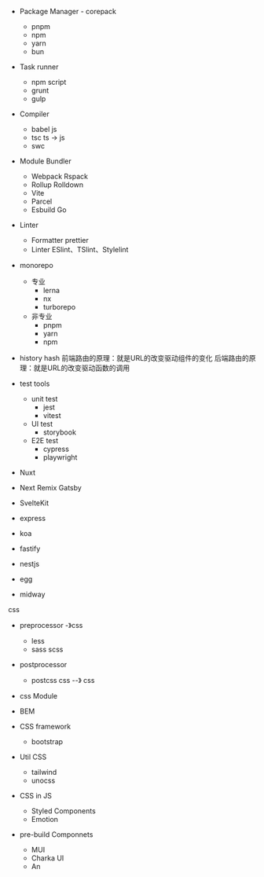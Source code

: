 

- Package Manager - corepack
	- pnpm
	- npm
	- yarn
	- bun


- Task runner 
	- npm script
	- grunt
	- gulp
- Compiler
	- babel     js
	- tsc       ts -> js
	- swc
- Module Bundler
	- Webpack  Rspack
	- Rollup   Rolldown
	- Vite     
	- Parcel
	- Esbuild  Go
- Linter
    - Formatter     prettier
	- Linter        ESlint、TSlint、Stylelint



- monorepo
	- 专业
		- lerna
		- nx
		- turborepo
	- 非专业
		- pnpm
		- yarn
		- npm


- history hash 前端路由的原理：就是URL的改变驱动组件的变化
				后端路由的原理：就是URL的改变驱动函数的调用


- test tools
	- unit test
		- jest
		- vitest
	- UI test
		- storybook
	- E2E test
		- cypress
		- playwright


- Nuxt
- Next Remix Gatsby
- SvelteKit


- express
- koa
- fastify
- nestjs
- egg
- midway


css
- preprocessor    -》css
	- less
	- sass scss
- postprocessor 
	- postcss    css --》 css

- css Module
- BEM

- CSS framework
	- bootstrap

- Util CSS
	- tailwind
	- unocss

- CSS in JS
	- Styled Components
	- Emotion

- pre-build Componnets
	- MUI
	- Charka UI
	- An




























